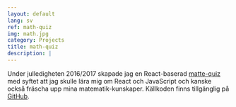 ```yaml
---
layout: default
lang: sv
ref: math-quiz
img: math.jpg
category: Projects
title: math-quiz
description: |
---
```

Under julledigheten 2016/2017 skapade jag en React-baserad [matte-quiz](/math-quiz/) med syftet att jag skulle lära mig
om React och JavaScript och kanske också fräscha upp mina matematik-kunskaper. Källkoden finns tillgänglig på [GitHub](https://github.com/henziger/math-quiz).
